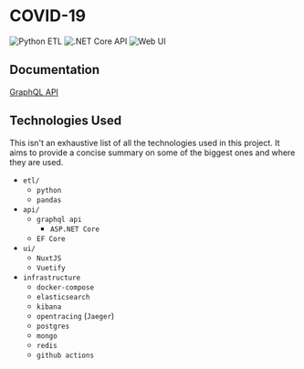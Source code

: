 # COVID-19

![Python ETL](https://github.com/kiran94/covid19/workflows/Python%20ETL/badge.svg) ![.NET Core API](https://github.com/kiran94/covid19/workflows/.NET%20Core%20API/badge.svg) ![Web UI](https://github.com/kiran94/covid19/workflows/Web%20UI/badge.svg)

## Documentation

[GraphQL API](./api/data/README.md)

## Technologies Used

This isn't an exhaustive list of all the technologies used in this project. It aims to provide a concise summary on some of the biggest ones and where they are used.

- `etl/`
  - `python`
  - `pandas`
- `api/`
  - `graphql api`
    - `ASP.NET Core`
  - `EF Core`
- `ui/`
  - `NuxtJS`
  - `Vuetify`
- `infrastructure`
  - `docker-compose`
  - `elasticsearch`
  - `kibana`
  - `opentracing` (`Jaeger`)
  - `postgres`
  - `mongo`
  - `redis`
  - `github actions`

